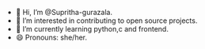 - 👋 Hi, I’m @Supritha-gurazala.
- 👀 I’m interested in contributing to open source projects. 
- 🌱 I’m currently learning python,c and frontend.
- 😄 Pronouns: she/her.


<!---
Supritha-gurazala/Supritha-gurazala is a ✨ special ✨ repository because its `README.md` (this file) appears on your GitHub profile.
You can click the Preview link to take a look at your changes.
--->
